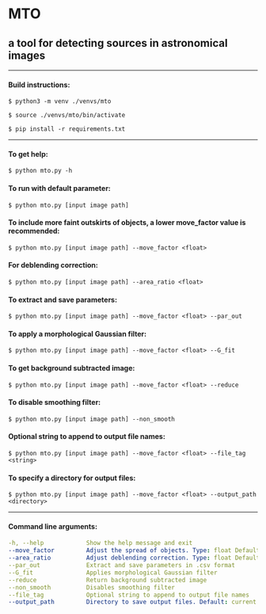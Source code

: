 # MTO
## a tool for detecting sources in astronomical images

--------------------------

#### Build instructions:

    $ python3 -m venv ./venvs/mto

    $ source ./venvs/mto/bin/activate

    $ pip install -r requirements.txt

--------------------------

#### To get help: 

	$ python mto.py -h

#### To run with default parameter: 

	$ python mto.py [input image path]

#### To include more faint outskirts of objects, a lower move_factor value is recommended: 

	$ python mto.py [input image path] --move_factor <float>

#### For deblending correction: 

	$ python mto.py [input image path] --area_ratio <float>

#### To extract and save parameters:

	$ python mto.py [input image path] --move_factor <float> --par_out

#### To apply a morphological Gaussian filter:

	$ python mto.py [input image path] --move_factor <float> --G_fit

#### To get background subtracted image:

	$ python mto.py [input image path] --move_factor <float> --reduce

#### To disable smoothing filter: 

	$ python mto.py [input image path] --non_smooth

#### Optional string to append to output file names:

	$ python mto.py [input image path] --move_factor <float> --file_tag <string>

#### To specify a directory for output files:

	$ python mto.py [input image path] --move_factor <float> --output_path <directory>

--------------------------

#### Command line arguments:

```yaml
-h, --help            Show the help message and exit
--move_factor         Adjust the spread of objects. Type: float Default: 0.00 Range: non-negative
--area_ratio          Adjust deblending correction. Type: float Default: 0.90 Range: [0.0, 1.0)
--par_out             Extract and save parameters in .csv format
--G_fit               Applies morphological Gaussian filter
--reduce              Return background subtracted image
--non_smooth          Disables smoothing filter
--file_tag            Optional string to append to output file names
--output_path         Directory to save output files. Default: current directory

